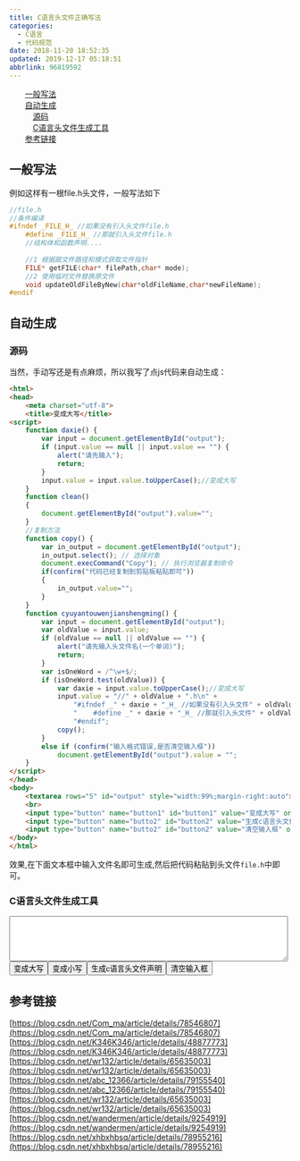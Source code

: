 ```yaml
---
title: C语言头文件正确写法
categories: 
  - C语言
  - 代码规范
date: 2018-11-20 18:52:35
updated: 2019-12-17 05:18:51
abbrlink: 96819592
---
```

<div id='my_toc'><a href="/blog/96819592/#一般写法" class="header_2">一般写法</a>&nbsp;<br><a href="/blog/96819592/#自动生成" class="header_2">自动生成</a>&nbsp;<br><a href="/blog/96819592/#源码" class="header_3">源码</a>&nbsp;<br><a href="/blog/96819592/#C语言头文件生成工具" class="header_3">C语言头文件生成工具</a>&nbsp;<br><a href="/blog/96819592/#参考链接" class="header_2">参考链接</a>&nbsp;<br></div>
<style>.header_1{margin-left: 1em;}.header_2{margin-left: 2em;}.header_3{margin-left: 3em;}.header_4{margin-left: 4em;}.header_5{margin-left: 5em;}.header_6{margin-left: 6em;}</style>
<!--more-->
<script>if (navigator.platform.search('arm')==-1){document.getElementById('my_toc').style.display = 'none';}var e,p = document.getElementsByTagName('p');while (p.length>0) {e = p[0];e.parentElement.removeChild(e);}</script>

<!--end-->
## 一般写法 ##
例如这样有一根file.h头文件，一般写法如下
```c
//file.h
//条件编译
#ifndef _FILE_H_ //如果没有引入头文件file.h
    #define _FILE_H_ //那就引入头文件file.h
    //结构体和函数声明....
    
    //1 根据跟文件路径和模式获取文件指针
    FILE* getFILE(char* filePath,char* mode);
    //2 使用临时文件替换原文件
    void updateOldFileByNew(char*oldFileName,char*newFileName);
#endif
```
## 自动生成 ##
### 源码 ###
当然，手动写还是有点麻烦，所以我写了点js代码来自动生成：
```html
<html>
<head>
    <meta charset="utf-8">
    <title>变成大写</title>
<script>
    function daxie() {
        var input = document.getElementById("output");
        if (input.value == null || input.value == "") {
            alert("请先输入");
            return;
        }
        input.value = input.value.toUpperCase();//变成大写
    }
    function clean()
    {    
        document.getElementById("output").value="";
    }
    //复制方法
    function copy() {
        var in_output = document.getElementById("output");
        in_output.select(); // 选择对象
        document.execCommand("Copy"); // 执行浏览器复制命令
        if(confirm("代码已经复制到剪贴板粘贴即可"))
        {
            in_output.value="";
        }
    }
    function cyuyantouwenjianshengming() {
        var input = document.getElementById("output");
        var oldValue = input.value;
        if (oldValue == null || oldValue == "") {
            alert("请先输入头文件名(一个单词)");
            return;
        }
        var isOneWord = /^\w+$/;
        if (isOneWord.test(oldValue)) {
            var daxie = input.value.toUpperCase();//变成大写
            input.value = "//" + oldValue + ".h\n" +
                "#ifndef _" + daxie + "_H_ //如果没有引入头文件" + oldValue + ".h\n" +
                "    #define _" + daxie + "_H_ //那就引入头文件" + oldValue + ".h\n" +
                "#endif";
            copy();
        }
        else if (confirm("输入格式错误,是否清空输入框"))
            document.getElementById("output").value = "";
    }
</script>
</head>
<body>
    <textarea rows="5" id="output" style="width:99%;margin-right:auto"></textarea>
    <br>
    <input type="button" name="button1" id="button1" value="变成大写" onclick="daxie()" />
    <input type="button" name="butto2" id="button2" value="生成c语言头文件声明" onclick="cyuyantouwenjianshengming()" />
    <input type="button" name="butto2" id="button2" value="清空输入框" onclick="clean()" />
</body>
</html>
```

效果,在下面文本框中输入文件名即可生成,然后把代码粘贴到头文件`file.h`中即可。
### C语言头文件生成工具 ###
<textarea rows="5" id="output" style="width:99%;margin-right:auto"></textarea><br><input type="button" name="button1" id="button1" value="变成大写" onclick="daxie()" /><input type="button" name="button1" id="button1" value="变成小写" onclick="xiaoxie()" /><input type="button" name="butto2" id="button2" value="生成c语言头文件声明" onclick="cyuyantouwenjianshengming()" /><input type="button" name="butto2" id="button2" value="清空输入框" onclick="clean()" />

<script>
    function daxie() {
        var input = document.getElementById("output");
        if (input.value == null || input.value == "") {
            alert("请先输入");
            return;
        }
        input.value = input.value.toUpperCase();//变成大写
    }
    function xiaoxie() {
        var input = document.getElementById("output");
        if (input.value == null || input.value == "") {
            alert("请先输入");
            return;
        }
        input.value = input.value.toLowerCase();//变成小写
    }

    function clean() {
        document.getElementById("output").value = "";
    }
    //复制方法
    function copy() {
        var in_output = document.getElementById("output");
        in_output.select(); // 选择对象
        document.execCommand("Copy"); // 执行浏览器复制命令
        if (confirm("代码已经复制到剪贴板粘贴即可")) {
            in_output.value = "";
        }
    }
    function cyuyantouwenjianshengming() {
        var input = document.getElementById("output");
        var oldValue = input.value;
        if (oldValue == null || oldValue == "") {
            alert("请先输入头文件名(一个单词)");
            return;
        }
        var isOneWord = /^\w+$/;
        if (isOneWord.test(oldValue)) {
            var daxie = input.value.toUpperCase();//变成大写
            input.value = "//" + oldValue + ".h\n" +
                "#ifndef _" + daxie + "_H_ //如果没有引入头文件" + oldValue + ".h\n" +
                "    #define _" + daxie + "_H_ //那就引入头文件" + oldValue + ".h\n" +
                "#endif";
            copy();
        }
        else if (confirm("输入格式错误,是否清空输入框"))
            document.getElementById("output").value = "";
    }
</script>

## 参考链接 ##
[https://blog.csdn.net/Com_ma/article/details/78546807](https://blog.csdn.net/Com_ma/article/details/78546807)
[https://blog.csdn.net/K346K346/article/details/48877773](https://blog.csdn.net/K346K346/article/details/48877773)
[https://blog.csdn.net/wr132/article/details/65635003](https://blog.csdn.net/wr132/article/details/65635003)
[https://blog.csdn.net/abc_12366/article/details/79155540](https://blog.csdn.net/abc_12366/article/details/79155540)
[https://blog.csdn.net/wr132/article/details/65635003](https://blog.csdn.net/wr132/article/details/65635003)
[https://blog.csdn.net/wandermen/article/details/9254919](https://blog.csdn.net/wandermen/article/details/9254919)
[https://blog.csdn.net/xhbxhbsq/article/details/78955216](https://blog.csdn.net/xhbxhbsq/article/details/78955216)
